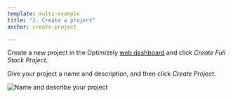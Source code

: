 ```yaml
---
template: multi-example
title: "2. Create a project"
anchor: create-project

---
```


Create a new <span class="sdk-platform"></span> project in the Optimizely [web dashboard](https://app.optimizely.com/v2/) and click _Create Full Stack Project_.

<div style="display: none" class="fullstack">
<img src="/assets/img/create_full_stack_project.png" alt="Create an Optimizely Full Stack project" class="screenshot">
</div>

Give your project a name and description, and then click _Create Project_.

<img src="/assets/img/name_and_describe_new_project.png" alt="Name and describe your project" class="screenshot">

